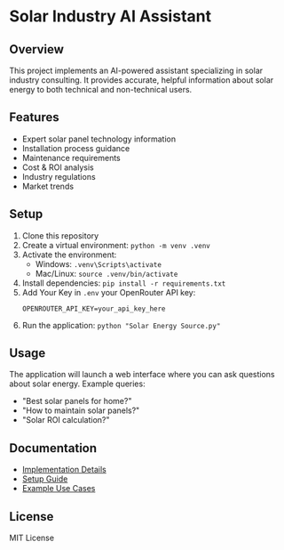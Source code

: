 # Solar Industry AI Assistant

## Overview
This project implements an AI-powered assistant specializing in solar industry consulting. It provides accurate, helpful information about solar energy to both technical and non-technical users.

## Features
- Expert solar panel technology information
- Installation process guidance
- Maintenance requirements
- Cost & ROI analysis
- Industry regulations
- Market trends

## Setup
1. Clone this repository
2. Create a virtual environment: `python -m venv .venv`
3. Activate the environment:
   - Windows: `.venv\Scripts\activate`
   - Mac/Linux: `source .venv/bin/activate`
4. Install dependencies: `pip install -r requirements.txt`
5. Add Your Key in `.env` your OpenRouter API key:
   ```
   OPENROUTER_API_KEY=your_api_key_here
   ```
6. Run the application: `python "Solar Energy Source.py"`


## Usage
The application will launch a web interface where you can ask questions about solar energy. Example queries:
- "Best solar panels for home?"
- "How to maintain solar panels?"
- "Solar ROI calculation?"

## Documentation
- [Implementation Details](IMPLEMENTATION_DOCS.md)
- [Setup Guide](SETUP_GUIDE.md)
- [Example Use Cases](EXAMPLE_USE_CASES.md)

## License
MIT License
